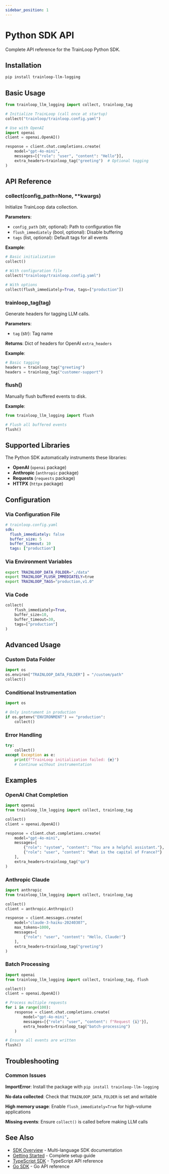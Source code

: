 ```yaml
---
sidebar_position: 1
---
```


# Python SDK API

Complete API reference for the TrainLoop Python SDK.

## Installation

```bash
pip install trainloop-llm-logging
```

## Basic Usage

```python
from trainloop_llm_logging import collect, trainloop_tag

# Initialize TrainLoop (call once at startup)
collect("trainloop/trainloop.config.yaml")

# Use with OpenAI
import openai
client = openai.OpenAI()

response = client.chat.completions.create(
    model="gpt-4o-mini",
    messages=[{"role": "user", "content": "Hello"}],
    extra_headers=trainloop_tag("greeting")  # Optional tagging
)
```

## API Reference

### collect(config_path=None, **kwargs)

Initialize TrainLoop data collection.

**Parameters**:
- `config_path` (str, optional): Path to configuration file
- `flush_immediately` (bool, optional): Disable buffering
- `tags` (list, optional): Default tags for all events

**Example**:
```python
# Basic initialization
collect()

# With configuration file
collect("trainloop/trainloop.config.yaml")

# With options
collect(flush_immediately=True, tags=["production"])
```

### trainloop_tag(tag)

Generate headers for tagging LLM calls.

**Parameters**:
- `tag` (str): Tag name

**Returns**: Dict of headers for OpenAI `extra_headers`

**Example**:
```python
# Basic tagging
headers = trainloop_tag("greeting")
headers = trainloop_tag("customer-support")
```

### flush()

Manually flush buffered events to disk.

**Example**:
```python
from trainloop_llm_logging import flush

# Flush all buffered events
flush()
```

## Supported Libraries

The Python SDK automatically instruments these libraries:

- **OpenAI** (`openai` package)
- **Anthropic** (`anthropic` package)
- **Requests** (`requests` package)
- **HTTPX** (`httpx` package)

## Configuration

### Via Configuration File

```yaml
# trainloop.config.yaml
sdk:
  flush_immediately: false
  buffer_size: 5
  buffer_timeout: 10
  tags: ["production"]
```

### Via Environment Variables

```bash
export TRAINLOOP_DATA_FOLDER="./data"
export TRAINLOOP_FLUSH_IMMEDIATELY=true
export TRAINLOOP_TAGS="production,v1.0"
```

### Via Code

```python
collect(
    flush_immediately=True,
    buffer_size=10,
    buffer_timeout=30,
    tags=["production"]
)
```

## Advanced Usage

### Custom Data Folder

```python
import os
os.environ["TRAINLOOP_DATA_FOLDER"] = "/custom/path"
collect()
```

### Conditional Instrumentation

```python
import os

# Only instrument in production
if os.getenv("ENVIRONMENT") == "production":
    collect()
```

### Error Handling

```python
try:
    collect()
except Exception as e:
    print(f"TrainLoop initialization failed: {e}")
    # Continue without instrumentation
```

## Examples

### OpenAI Chat Completion

```python
import openai
from trainloop_llm_logging import collect, trainloop_tag

collect()
client = openai.OpenAI()

response = client.chat.completions.create(
    model="gpt-4o-mini",
    messages=[
        {"role": "system", "content": "You are a helpful assistant."},
        {"role": "user", "content": "What is the capital of France?"}
    ],
    extra_headers=trainloop_tag("qa")
)
```

### Anthropic Claude

```python
import anthropic
from trainloop_llm_logging import collect, trainloop_tag

collect()
client = anthropic.Anthropic()

response = client.messages.create(
    model="claude-3-haiku-20240307",
    max_tokens=1000,
    messages=[
        {"role": "user", "content": "Hello, Claude!"}
    ],
    extra_headers=trainloop_tag("greeting")
)
```

### Batch Processing

```python
import openai
from trainloop_llm_logging import collect, trainloop_tag, flush

collect()
client = openai.OpenAI()

# Process multiple requests
for i in range(100):
    response = client.chat.completions.create(
        model="gpt-4o-mini",
        messages=[{"role": "user", "content": f"Request {i}"}],
        extra_headers=trainloop_tag("batch-processing")
    )

# Ensure all events are written
flush()
```

## Troubleshooting

### Common Issues

**ImportError**: Install the package with `pip install trainloop-llm-logging`

**No data collected**: Check that `TRAINLOOP_DATA_FOLDER` is set and writable

**High memory usage**: Enable `flush_immediately=True` for high-volume applications

**Missing events**: Ensure `collect()` is called before making LLM calls

## See Also

- [SDK Overview](../index.md) - Multi-language SDK documentation
- [Getting Started](../../../tutorials/getting-started.md) - Complete setup guide
- [TypeScript SDK](../typescript/api.md) - TypeScript API reference
- [Go SDK](../go/api.md) - Go API reference